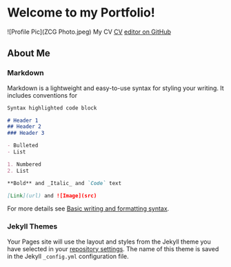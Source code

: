 # Welcome to my Portfolio!
![Profile Pic](ZCG Photo.jpeg)
My CV [CV](ZCurtisGinsbergCV.pdf)
[editor on GitHub](https://github.com/zcurtisginsberg/zcurtisginsberg.github.io/edit/main/README.md)

## About Me



### Markdown

Markdown is a lightweight and easy-to-use syntax for styling your writing. It includes conventions for

```markdown
Syntax highlighted code block

# Header 1
## Header 2
### Header 3

- Bulleted
- List

1. Numbered
2. List

**Bold** and _Italic_ and `Code` text

[Link](url) and ![Image](src)
```

For more details see [Basic writing and formatting syntax](https://docs.github.com/en/github/writing-on-github/getting-started-with-writing-and-formatting-on-github/basic-writing-and-formatting-syntax).

### Jekyll Themes

Your Pages site will use the layout and styles from the Jekyll theme you have selected in your [repository settings](https://github.com/zcurtisginsberg/zcurtisginsberg.github.io/settings/pages). The name of this theme is saved in the Jekyll `_config.yml` configuration file.
